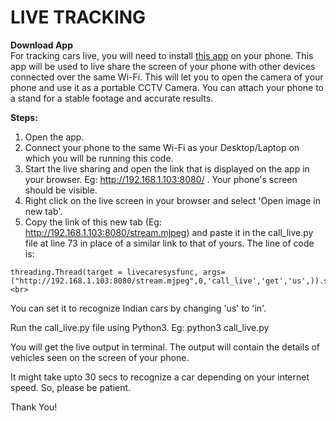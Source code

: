 # LIVE TRACKING

**Download App** <br>
For tracking cars live, you will need to install [this app](https://play.google.com/store/apps/details?id=info.dvkr.screenstream) on your phone. This app will be used to live share the screen of your phone with other devices connected over the same Wi-Fi. This will let you to open the camera of your phone and use it as a portable CCTV Camera. You can attach your phone to a stand for a stable footage and accurate results.

**Steps:**
1. Open the app.
2. Connect your phone to the same Wi-Fi as your Desktop/Laptop on which you will be running this code.
3. Start the live sharing and open the link that is displayed on the app in your browser. Eg: http://192.168.1.103:8080/ . Your phone's screen should be visible.
4. Right click on the live screen in your browser and select 'Open image in new tab'.
5. Copy the link of this new tab (Eg: http://192.168.1.103:8080/stream.mjpeg) and paste it in the call_live.py file at line 73 in place of a similar link to that of yours. The line of code is:
```
threading.Thread(target = livecaresysfunc, args=("http://192.168.1.103:8080/stream.mjpeg",0,'call_live','get','us',)).start() <br>
```
  You can set it to recognize Indian cars by changing 'us' to 'in'.

Run the call_live.py file using Python3. Eg: python3 call_live.py

You will get the live output in terminal. The output will contain the details of vehicles seen on the screen of your phone.

It might take upto 30 secs to recognize a car depending on your internet speed. So, please be patient.

Thank You!
